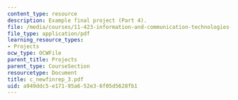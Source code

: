 ```yaml
---
content_type: resource
description: Example final project (Part 4).
file: /media/courses/11-423-information-and-communication-technologies-in-community-development-spring-2004/a949ddc5e17195a652e36f05d5628fb1_c_newfinrep_3.pdf
file_type: application/pdf
learning_resource_types:
- Projects
ocw_type: OCWFile
parent_title: Projects
parent_type: CourseSection
resourcetype: Document
title: c_newfinrep_3.pdf
uid: a949ddc5-e171-95a6-52e3-6f05d5628fb1
---
```

